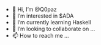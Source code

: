 - 👋 Hi, I’m @Q0paz
- 👀 I’m interested in $ADA
- 🌱 I’m currently learning Haskell
- 💞️ I’m looking to collaborate on ...
- 📫 How to reach me ...

<!---
Q0paz/Q0paz is a ✨ special ✨ repository because its `README.md` (this file) appears on your GitHub profile.
You can click the Preview link to take a look at your changes.
--->
